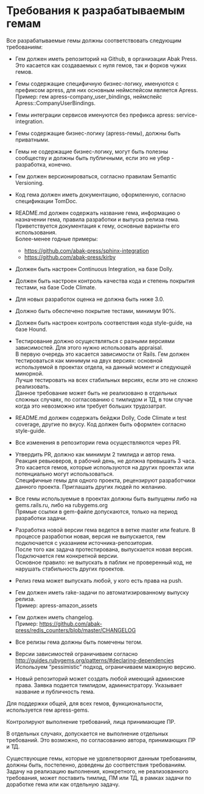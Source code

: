 # Требования к разрабатываемым гемам

Все разрабатываемые гемы должны соответствовать следующим требованиям:
- Гем должен иметь репозиторий на Github, в организации Abak Press.
  Это касается как создаваемых с нуля гемов, так и форков чужих гемов. 
- Гемы содержащие специфичную бизнес-логику, именуются с префиксом apress, для них основным неймспейсом является Apress.  
  Пример: гем apress-company_user_bindings, неймспейс Apress::CompanyUserBindings.
  
- Гемы интеграции сервисов именуются без префикса apress: service-integration.
- Гемы содержащие бизнес-логику (apress-гемы), должны быть приватными.
- Гемы не содержащие бизнес-логику, могут быть полезны сообществу и должны быть публичными, если это не убер - разработка, конечно.

- Гем должен версионироваться, согласно правилам Semantic Versioning.
- Код гема должен иметь документацию, оформленную, согласно спецификации TomDoc.
- README.md должен содержать название гема, информацию о назначении гема, правила разработки и выпуска релиза гема.  
  Приветствуется документация к гему, основные варианты его использования.   
  Более-менее годные примеры:  
  - https://github.com/abak-press/sphinx-integration
  - https://github.com/abak-press/kirby
  
- Должен быть настроен Continuous Integration, на базе Dolly.

- Должен быть настроен контроль качества кода и степень покрытия тестами, на базе Сode Сlimate.

- Для новых разработок оценка не должна быть ниже 3.0.

- Должно быть обеспечено покрытие тестами, минимум 90%.
 
- Должен быть настроен контроль соответствия кода style-guide, на базе Hound.
- Тестирование должно осуществляться с разными версиями зависимостей. Для этого нужно использовать appraisal.  
  В первую очередь это касается зависимости от Rails. Гем должен тестироваться как минимум на двух версиях: основной используемой в проектах отдела, на данный момент и следующей минорной.  
  Лучше тестировать на всех стабильных версиях, если это не сложно реализовать.  
  Данное требование может быть не реализовано в отдельных сложных случаях, по согласованию с тимлидом и ТД, в том случае когда это невозможно или требует больших трудозатрат.

- README.md должен содержать бейджи Dolly, Сode Сlimate и test coverage, другие по вкусу.
  Код должен быть оформлен согласно style-guide.

- Все изменения в репозитории гема осуществляются через PR.

- Утвердить PR, должно как минимум 2 тимлида и автор гема.  
  Реакция ревьюверов, в рабочий день, не должна превышать 3 часа.  
  Это касается гемов, которые используются на других проектах или потенциально могут использоваться.  
  Специфичные гемы для одного проекта, рецензируют разработчики данного проекта. Приглашать других людей по желанию.  
  
- Все гемы используемые в проектах должны быть выпущены либо на gems.rails.ru, либо на rubygems.org  
  Прямые ссылки в gem-файле допускаются, только на период разработки задачи.

- Разработка новой версии гема ведется в ветке master или feature. В процессе разработки новая, версия не выпускается, гем подключается с указанием источника-репозитория.  
  После того как задача протестирована, выпускается новая версия. Подключается гем конкретной версии.    
  Основное правило: не выпускать в паблик не проверенный код, не нарушать стабильность других проектов.

- Релиз гема может выпускать любой, у кого есть права на push.

- Гем должен иметь rake-задачи по автоматизированному выпуску релиза.  
  Пример: apress-amazon_assets
  
- Гем должен иметь changelog.  
  Пример: https://github.com/abak-press/redis_counters/blob/master/CHANGELOG
  
- Все релизы гема должны быть помечены тегом.

- Версии зависимостей ограничиваем согласно http://guides.rubygems.org/patterns/#declaring-dependencies
  Используем “pessimistic” подход, ограничиваем мажорную версию.
 
- Новый репозиторий может создать любой имеющий админские права. Заявка подается тимлидом, администратору. Указывает название и публичность гема.

Для поддержки общей, для всех гемов, функциональности, используется гем apress-gems.

Контролируют выполнение требований, лица принимающие ПР.

В отдельных случаях, допускается не выполнение отдельных требований. Это возможно, по согласованию автора, принимающих ПР и ТД.

Существующие гемы, которые не удовлетворяют данным требованиям, должны быть, постепенно, доведены до соответствия требованиям. Задачу на реализацию выполнения, конкретного, не реализованного требования, может поставить тимлид, ПМ или ТД, в рамках задачи по доработке гема или как отдельную задачу.
